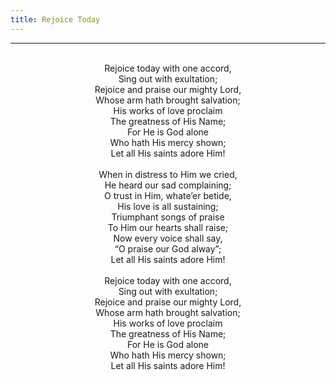 ```yaml
---
title: Rejoice Today
---
```


---
<center>
<br/>
Rejoice today with one accord,<br/>
Sing out with exultation;<br/>
Rejoice and praise our mighty Lord,<br/>
Whose arm hath brought salvation;<br/>
His works of love proclaim<br/>
The greatness of His Name;<br/>
For He is God alone<br/>
Who hath His mercy shown;<br/>
Let all His saints adore Him!<br/>
<br/>
When in distress to Him we cried,<br/>
He heard our sad complaining;<br/>
O trust in Him, whate’er betide,<br/>
His love is all sustaining;<br/>
Triumphant songs of praise<br/>
To Him our hearts shall raise;<br/>
Now every voice shall say,<br/>
“O praise our God alway”;<br/>
Let all His saints adore Him!<br/>
<br/>
Rejoice today with one accord,<br/>
Sing out with exultation;<br/>
Rejoice and praise our mighty Lord,<br/>
Whose arm hath brought salvation;<br/>
His works of love proclaim<br/>
The greatness of His Name;<br/>
For He is God alone<br/>
Who hath His mercy shown;<br/>
Let all His saints adore Him!<br/>

</center>